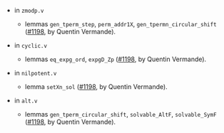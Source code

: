 - in `zmodp.v`
  + lemmas `gen_tperm_step`, `perm_addr1X`, `gen_tpermn_circular_shift`
    ([#1198](https://github.com/math-comp/math-comp/pull/1198),
    by Quentin Vermande).

- in `cyclic.v`
  + lemmas `eq_expg_ord`, `expgD_Zp`
    ([#1198](https://github.com/math-comp/math-comp/pull/1198),
    by Quentin Vermande).

- in `nilpotent.v`
  + lemma `setXn_sol`
    ([#1198](https://github.com/math-comp/math-comp/pull/1198),
    by Quentin Vermande).

- in `alt.v`
  + lemmas `gen_tperm_circular_shift`, `solvable_AltF`, `solvable_SymF`
    ([#1198](https://github.com/math-comp/math-comp/pull/1198),
    by Quentin Vermande).
